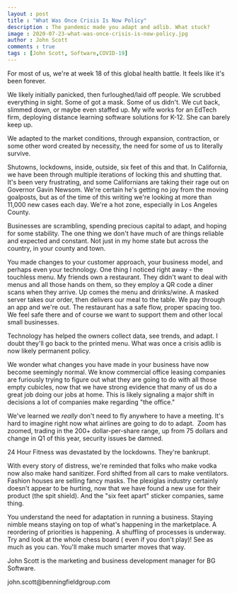 ```yaml
---
layout : post
title : "What Was Once Crisis Is Now Policy"
description : The pandemic made you adapt and adlib. What stuck?
image : 2020-07-23-what-was-once-crisis-is-now-policy.jpg
author : John Scott
comments : true
tags : [John Scott, Software,COVID-19]
---
```


<p>For most of us, we're at week 18 of this global health battle. It feels like it's been forever.</p>
<p>We likely initially panicked, then furloughed/laid off people. We scrubbed everything in sight. Some of got a mask. Some of us didn't. We cut back, slimmed down, or maybe even staffed up. My wife works for an EdTech firm, deploying distance learning software solutions for K-12. She can barely keep up.</p>
<p>We adapted to the market conditions, through expansion, contraction, or some other word created by necessity, the need for some of us to literally survive.</p>
<p>Shutowns, lockdowns, inside, outside, six feet of this and that. In California, we have been through multiple iterations of locking this and shutting that. It's been very frustrating, and some Californians are taking their rage out on Governor Gavin Newsom. We're certain he's getting no joy from the moving goalposts, but as of the time of this writing we're looking at more than 11,000 new cases each day. We're a hot zone, especially in Los Angeles County.</p>
<p>Businesses are scrambling, spending precious capital to adapt, and hoping for some stability. The one thing we don't have much of are things reliable and expected and constant. Not just in my home state but across the country, in your county and town.</p>
<p>You made changes to your customer approach, your business model, and perhaps even your technology. One thing I noticed right away - the touchless menu. My friends own a restaurant. They didn't want to deal with menus and all those hands on them, so they employ a QR code a diner scans when they arrive. Up comes the menu and drinks/wine. A masked server takes our order, then delivers our meal to the table. We pay through an app and we're out. The restaurant has a safe flow, proper spacing too. We feel safe there and of course we want to support them and other local small businesses. </p>
<p>Technology has helped the owners collect data, see trends, and adapt. I doubt they'll go back to the printed menu. What was once a crisis adlib is now likely permanent policy.</p>
<p>We wonder what changes you have made in your business have now become seemingly normal. We know commercial office leasing companies are furiously trying to figure out what they are going to do with all those empty cubicles, now that we have strong evidence that many of us do a great job doing our jobs at home. This is likely signaling a major shift in decisions a lot of companies make regarding "the office."</p>
<p>We've learned we <em>really</em> don't need to fly anywhere to have a meeting. It's hard to imagine right now what airlines are going to do to adapt.  Zoom has zoomed, trading in the 200+ dollar-per-share range, up from 75 dollars and change in Q1 of this year, security issues be damned.</p>
<p>24 Hour Fitness was devastated by the lockdowns. They're bankrupt.</p>
<p>With every story of distress, we're reminded that folks who make vodka now also make hand sanitizer. Ford shifted from all cars to make ventilators. Fashion houses are selling fancy masks. The plexiglas industry certainly doesn't appear to be hurting, now that we have found a new use for their product (the spit shield). And the "six feet apart" sticker companies, same thing.</p>
<p>You understand the need for adaptation in running a business. Staying nimble means staying on top of what's happening in the marketplace. A reordering of priorities is happening. A shuffling of processes is underway. Try and look at the whole chess board ( even if you don't play)! See as much as you can. You'll make much smarter moves that way.</p>
<p>John Scott is the marketing and business development manager for BG Software.</p>
<p>john.scott@benningfieldgroup.com</p>
